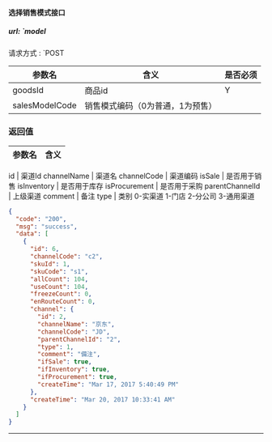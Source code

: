 #### 选择销售模式接口

##### url: `model
请求方式 : `POST

参数名    | 含义    | 是否必须
-------|--------|-----
goodsId |   商品id | Y
salesModelCode  |  销售模式编码（0为普通，1为预售）

###  返回值

参数名  | 含义
-------------|-------------

id   | 渠道Id 
channelName   | 渠道名 
channelCode    | 渠道编码 
isSale  |   是否用于销售 
isInventory |   是否用于库存 
isProcurement   | 是否用于采购 
parentChannelId |   上级渠道 
comment |   备注
type |  类别 0-实渠道  1-门店   2-分公司   3-通用渠道




```json
{
  "code": "200",
  "msg": "success",
  "data": [
    {
      "id": 6,
      "channelCode": "c2",
      "skuId": 1,
      "skuCode": "s1",
      "allCount": 104,
      "useCount": 104,
      "freezeCount": 0,
      "enRouteCount": 0,
      "channel": {
        "id": 2,
        "channelName": "京东",
        "channelCode": "JD",
        "parentChannelId": "2",
        "type": 1,
        "comment": "備注",
        "ifSale": true,
        "ifInventory": true,
        "ifProcurement": true,
        "createTime": "Mar 17, 2017 5:40:49 PM"
      },
      "createTime": "Mar 20, 2017 10:33:41 AM"
    }
  ]
}
```
-----------------------------------

